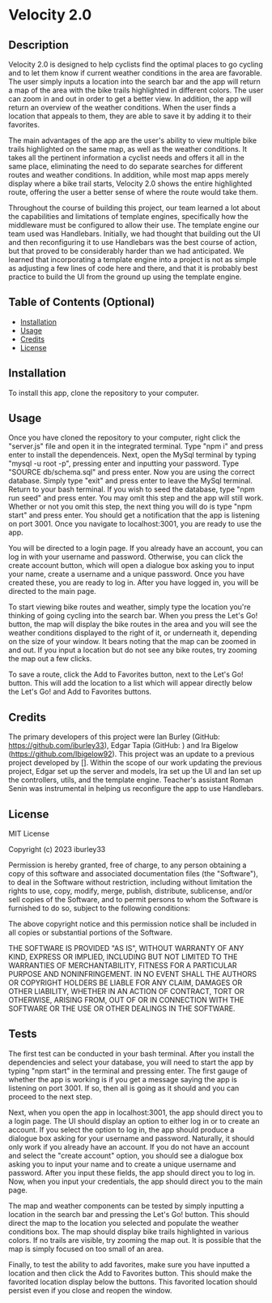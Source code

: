 # Velocity 2.0

## Description

Velocity 2.0 is designed to help cyclists find the optimal places to go cycling and to let them know if current weather conditions in the area are favorable. The user simply inputs a location into the search bar and the app will return a map of the area with the bike trails highlighted in different colors. The user can zoom in and out in order to get a better view. In addition, the app will return an overview of the  weather conditions. When the user finds a location that appeals to them, they are able to save it by adding it to their favorites. 

The main advantages of the app are the user's ability to view multiple bike trails highlighted on the same map, as well as the weather conditions. It takes all the pertinent information a cyclist needs and offers it all in the same place, eliminating the need to do separate searches for different routes and weather conditions. In addition, while most map apps merely display where a bike trail starts, Velocity 2.0 shows the entire highlighted route, offering the user a better sense of where the route would take them.

Throughout the course of building this project, our team learned a lot about the capabilities and limitations of template engines, specifically how the middleware must be configured to allow their use. The template engine our team used was Handlebars. Initially, we had thought that building out the UI and then reconfiguring it to use Handlebars was the best course of action, but that proved to be considerably harder than we had anticipated. We learned that incorporating a template engine into a project is not as simple as adjusting a few lines of code here and there, and that it is probably best practice to build the UI from the ground up using the template engine. 

## Table of Contents (Optional)

- [Installation](#installation)
- [Usage](#usage)
- [Credits](#credits)
- [License](#license)

## Installation

To install this app, clone the repository to your computer. 

## Usage

Once you have cloned the repository to your computer, right click the "server.js" file and open it in the integrated terminal. Type "npm i" and press enter to install the dependenceis. Next, open the MySql terminal by typing "mysql -u root -p", pressing enter and inputting your password. Type "SOURCE db/schema.sql" and press enter. Now you are using the correct database. Simply type "exit" and press enter to leave the MySql terminal. Return to your bash terminal. If you wish to seed the database, type "npm run seed" and press enter. You may omit this step and the app will still work. Whether or not you omit this step, the next thing you will do is type "npm start" and press enter. You should get a notification that the app is listening on port 3001. Once you navigate to localhost:3001, you are ready to use the app. 

You will be directed to a login page. If you already have an account, you can log in with your username and password. Otherwise, you can click the create account button, which will open a dialogue box asking you to input your name, create a username and a unique password. Once you have created these, you are ready to log in. After you have logged in, you will be directed to the main page.

To start viewing bike routes and weather, simply type the location you're thinking of going cycling into the search bar. When you press the Let's Go! button, the map will display the bike routes in the area and you will see the weather conditions displayed to the right of it, or underneath it, depending on the size of your window. It bears noting that the map can be zoomed in and out. If you input a location but do not see any bike routes, try zooming the map out a few clicks.

To save a route, click the Add to Favorites button, next to the Let's Go! button. This will add the location to a list which will appear directly below the Let's Go! and Add to Favorites buttons. 

## Credits

The primary developers of this project were Ian Burley (GitHub: https://github.com/iburley33), Edgar Tapia (GitHub: ) and Ira Bigelow (https://github.com/Ibigelow92). This project was an update to a previous project developed by []. Within the scope of our work updating the previous project, Edgar set up the server and models, Ira set up the UI and Ian set up the controllers, utils, and the template engine. Teacher's assistant Roman Senin was instrumental in helping us reconfigure the app to use Handlebars. 

## License

MIT License

Copyright (c) 2023 iburley33

Permission is hereby granted, free of charge, to any person obtaining a copy
of this software and associated documentation files (the "Software"), to deal
in the Software without restriction, including without limitation the rights
to use, copy, modify, merge, publish, distribute, sublicense, and/or sell
copies of the Software, and to permit persons to whom the Software is
furnished to do so, subject to the following conditions:

The above copyright notice and this permission notice shall be included in all
copies or substantial portions of the Software.

THE SOFTWARE IS PROVIDED "AS IS", WITHOUT WARRANTY OF ANY KIND, EXPRESS OR
IMPLIED, INCLUDING BUT NOT LIMITED TO THE WARRANTIES OF MERCHANTABILITY,
FITNESS FOR A PARTICULAR PURPOSE AND NONINFRINGEMENT. IN NO EVENT SHALL THE
AUTHORS OR COPYRIGHT HOLDERS BE LIABLE FOR ANY CLAIM, DAMAGES OR OTHER
LIABILITY, WHETHER IN AN ACTION OF CONTRACT, TORT OR OTHERWISE, ARISING FROM,
OUT OF OR IN CONNECTION WITH THE SOFTWARE OR THE USE OR OTHER DEALINGS IN THE
SOFTWARE.

## Tests

The first test can be conducted in your bash terminal. After you install the dependencies and select your database, you will need to start the app by typing "npm start" in the terminal and pressing enter. The first gauge of whether the app is working is if you get a message saying the app is listening on port 3001. If so, then all is going as it should and you can proceed to the next step. 

Next, when you open the app in localhost:3001, the app should direct you to a login page. The UI should display an option to either log in or to create an account. If you select the option to log in, the app should produce a dialogue box asking for your username and password. Naturally, it should only work if you already have an account. If you do not have an account and select the "create account" option, you should see a dialogue box asking you to input your name and to create a unique username and password. After you input these fields, the app should direct you to log in. Now, when you input your credentials, the app should direct you to the main page. 

The map and weather components can be tested by simply inputting a location in the search bar and pressing the Let's Go! button. This should direct the map to the location you selected and populate the weather conditions box. The map should display bike trails highlighted in various colors. If no trails are visible, try zooming the map out. It is possible that the map is simply focused on too small of an area. 

Finally, to test the ability to add favorites, make sure you have inputted a location and then click the Add to Favorites button. This should make the favorited location display below the buttons. This favorited location should persist even if you close and reopen the window. 